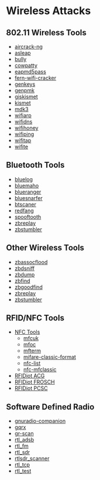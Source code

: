 # Wireless Attacks

802.11 Wireless Tools
---------------------
* [aircrack-ng](../tools/_template.md)
* [asleap](../tools/_template.md)
* [bully](../tools/_template.md)
* [cowpatty](../tools/cowpatty.md)
* [eapmd5pass](../tools/eapmd5pass.md)
* [fern-wifi-cracker](../tools/_template.md)
* [genkeys](../tools/_template.md)
* [genpmk](../tools/_template.md)
* [giskismet](../tools/giskismet.md)
* [kismet](../tools/kismet.md)
* [mdk3](../tools/mdk3.md)
* [wifiarp](../tools/_template.md)
* [wifidns](../tools/_template.md)
* [wifihoney](../tools/_template.md)
* [wifiping](../tools/_template.md)
* [wifitap](../tools/_template.md)
* [wifite](../tools/wifite.md)

Bluetooth Tools
---------------------

* [bluelog](../tools/_template.md)
* [bluemaho](../tools/_template.md)
* [blueranger](../tools/_template.md)
* [bluesnarfer](../tools/_template.md)
* [btscaner](../tools/_template.md)
* [redfang](../tools/_template.md)
* [spooftooth](../tools/_template.md)
* [zbreplay](../tools/_template.md)
* [zbstumbler](../tools/_template.md)

Other Wireless Tools
---------------------

* [zbassocflood](../tools/_template.md)
* [zbdsniff](../tools/_template.md)
* [zbdump](../tools/_template.md)
* [zbfind](../tools/_template.md)
* [zbgoodfind](../tools/_template.md)
* [zbreplay](../tools/_template.md)
* [zbstumbler](../tools/_template.md)



RFID/NFC Tools
---------------------

* [NFC Tools]()
  * [mfcuk](../tools/_template.md)
  * [mfoc](../tools/_template.md)
  * [mfterm](../tools/_template.md)
  * [mifare-classic-format](../tools/_template.md)
  * [nfc-list](../tools/_template.md)
  * [nfc-mfclassic](../tools/_template.md)
* [RFIDiot ACG]()
* [RFIDiot FROSCH]()
* [RFIDiot PCSC]()


Software Defined Radio
----------------------

* [gnuradio-companion](../tools/gnu-radio-companion.md)
* [gqrx](../tools/gqrx.md)
* [gr-scan](../tools/_template.md)
* [rtl_adsb](../tools/rtl_adsb.md)
* [rtl_fm](../tools/rtl_fm.md)
* [rtl_sdr](../tools/_template.md)
* [rtlsdr_scanner](../tools/_template.md)
* [rtl_tcp](../tools/rtl_tcp.md)
* [rtl_test](../tools/rtl_test.md)


